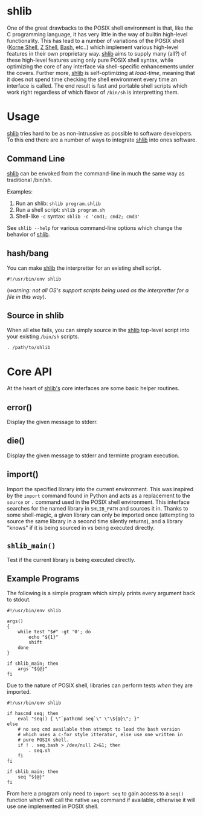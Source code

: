 shlib
=====

One of the great drawbacks to the POSIX shell environment is that, like the C
programming language, it has very little in the way of builtin high-level
functionality.  This has lead to a number of variations of the POSIX shell
([Korne Shell][ksh], [Z Shell][zsh], [Bash][bash], etc..) which implement
various high-level features in their own proprietary way.  [shlib][shlib] aims
to supply many (all?) of these high-level features using only pure POSIX shell
syntax, while optimizing the core of any interface via shell-specific
enhancements under the covers.  Further more, [shlib][shlib] is self-optimizing
at *load-time*, meaning that it does not spend time checking the shell
environment every time an interface is called.  The end result is fast and
portable shell scripts which work right regardless of which flavor of `/bin/sh`
is interpretting them.

Usage
=====

[shlib][shlib] tries hard to be as non-intrussive as possible to software
developers.  To this end there are a number of ways to integrate [shlib][shlib]
into ones software.

Command Line
------------

[shlib][shlib] can be envoked from the command-line in much the same way as
traditional /bin/sh.

Examples:

 1. Run an shlib: `shlib program.shlib`
 2. Run a shell script: `shlib program.sh`
 3. Shell-like `-c` syntax: `shlib -c 'cmd1; cmd2; cmd3'`

See `shlib --help` for various command-line options which change the behavior
of [shlib][shlib].

hash/bang
---------

You can make [shlib][shlib] the interpretter for an existing shell script.

	#!/usr/bin/env shlib

(_warning: not all OS's support scripts being used as the interpretter for a
file in this way_).

Source in shlib
---------------

When all else fails, you can simply source in the [shlib][shlib] top-level
script into your existing `/bin/sh` scripts.

	. /path/to/shlib

Core API
========

At the heart of [shlib's][shlib] core interfaces are some basic helper routines.

error()
-------

Display the given message to stderr.

die()
-----

Display the given message to stderr and terminte program execution.

import()
--------

Import the specified library into the current environment.  This was inspired
by the `import` command found in Python and acts as a replacement to the
`source` or `.` command used in the POSIX shell environment.  This interface
searches for the named library in `SHLIB_PATH` and sources it in.  Thanks to
some shell-magic, a given library can only be imported once (attempting to
source the same library in a second time silently returns), and a library
"knows" if it is being sourced in vs being executed directly.

`shlib_main()`
------------

Test if the current library is being executed directly.

Example Programs
----------------

The following is a simple program which simply prints every argument back to stdout.

	#!/usr/bin/env shlib
	
	args()
	{
		while test "$#" -gt '0'; do
			echo "${1}"
			shift
		done
	}
	
	if shlib_main; then
		args "${@}"
	fi

Due to the nature of POSIX shell, libraries can perform tests _when_ they are imported.

	#!/usr/bin/env shlib
	
	if hascmd seq; then
		eval "seq() { \"`pathcmd seq`\" \"\${@}\"; }"
	else
		# no seq cmd available then attempt to load the bash version
		# which uses a c-for style itterator, else use one written in
		# pure POSIX shell.
		if ! . seq.bash > /dev/null 2>&1; then
			. seq.sh
		fi
	fi
	
	if shlib_main; then
		seq "${@}"
	fi

From here a program only need to `import seq` to gain access to a `seq()`
function which will call the native `seq` command if available, otherwise it
will use one implemented in POSIX shell.

[shlib]: http://github.com/major0/shlib "shlib"
[ksh]: http://www.kornshell.com/ "Korne Shell"
[bash]: http://www.gnu.org/software/bash/ "Borne Again Shell"
[zsh]: http://www.zsh.org/ "Z Shell"
